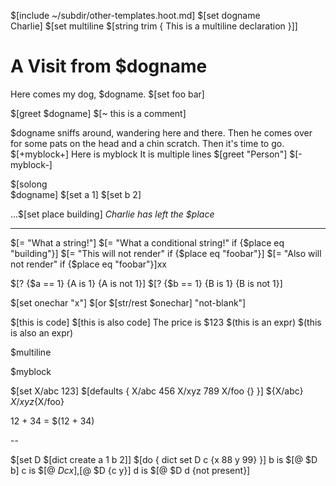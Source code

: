 $[include ~/subdir/other-templates.hoot.md]
   $[set dogname \
Charlie]
$[set multiline $[string trim {
This is a multiline declaration
}]]
# A Visit from $dogname

Here comes my dog, $dogname.
$[set foo bar]

$[greet $dogname]
$[~ this is a comment]

$dogname sniffs around, wandering here and there.
Then he comes over for some pats on the head
and a chin scratch. Then it's time to go.
$[+myblock+]
Here is myblock
It is multiple lines
$[greet "Person"]
$[-myblock-]

$[solong \
$dogname]
$[set a 1]    $[set b 2]

...$[set place building]
*Charlie has left the $place*

---

$[= "What a string!"]
$[= "What a conditional string!" if {$place eq "building"}]
$[= "This will not render" if {$place eq "foobar"}]
$[= "Also will not render" if {$place eq "foobar"}]xx

$[? {$a == 1} {A is 1} {A is not 1}]
$[? {$b == 1} {B is 1} {B is not 1}]

$[set onechar "x"]
$[or $[str/rest $onechar] "not-blank"]

\$[this is code]
$\[this is also code]
The price is $123
\$(this is an expr)
$\(this is also an expr)

$multiline

$myblock

$[set X/abc 123]
$[defaults {
    X/abc 456
    X/xyz 789
    X/foo {}
}]
${X/abc} ${X/xyz}${X/foo}

12 + 34 = $(12 + 34)

--

$[set D $[dict create a 1 b 2]]
$[do {
    dict set D c {x 88 y 99}
}]
b is $[@ $D b]
c is $[@ $D {c x}],$[@ $D {c y}]
d is $[@ $D d {not present}]
